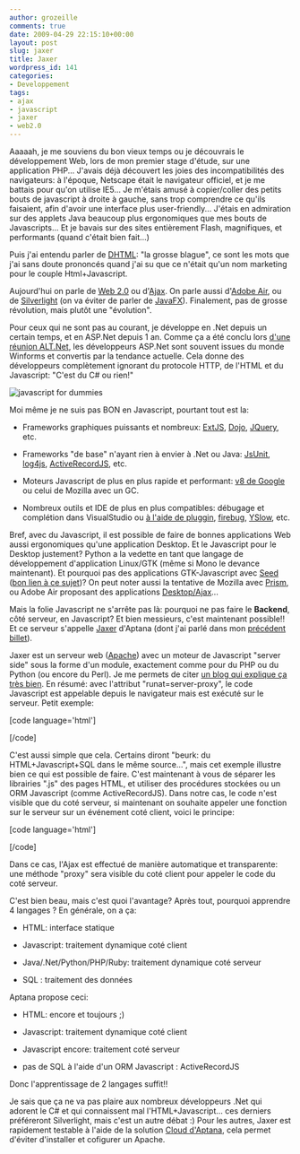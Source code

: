 ```yaml
---
author: grozeille
comments: true
date: 2009-04-29 22:15:10+00:00
layout: post
slug: jaxer
title: Jaxer
wordpress_id: 141
categories:
- Developpement
tags:
- ajax
- javascript
- jaxer
- web2.0
---
```


Aaaaah, je me souviens du bon vieux temps ou je découvrais le développement Web, lors de mon premier stage d'étude, sur une application PHP...
J'avais déjà découvert les joies des incompatibilités des navigateurs: à l'époque, Netscape était le navigateur officiel, et je me battais pour qu'on utilise IE5...
Je m'étais amusé à copier/coller des petits bouts de javascript à droite à gauche, sans trop comprendre ce qu'ils faisaient, afin d'avoir une interface plus user-friendly...
J'étais en admiration sur des applets Java beaucoup plus ergonomiques que mes bouts de Javascripts...
Et je bavais sur des sites entièrement Flash, magnifiques, et performants (quand c'était bien fait...)

Puis j'ai entendu parler de [DHTML](http://fr.wikipedia.org/wiki/HTML_dynamique): "la grosse blague", ce sont les mots que j'ai sans doute prononcés quand j'ai su que ce n'était qu'un nom marketing pour le couple Html+Javascript.

Aujourd'hui on parle de [Web 2.0](http://fr.wikipedia.org/wiki/Web_2.0) ou d'[Ajax](http://fr.wikipedia.org/wiki/Asynchronous_JavaScript_and_XML). On parle aussi d'[Adobe Air](http://www.adobe.com/fr/products/air/), ou de [Silverlight](http://silverlight.net/) (on va éviter de parler de [JavaFX](http://javafx.com/)). Finalement, pas de grosse révolution, mais plutôt une "évolution".
<!-- more -->
Pour ceux qui ne sont pas au courant, je développe en .Net depuis un certain temps, et en ASP.Net depuis 1 an.
Comme ça a été conclu lors [d'une réunion ALT.Net](http://www.altnetfr.org/2009/03/15/altnet-fr-10-debat-mvc-compte-rendu-par-vincent-b/), les développeurs ASP.Net sont souvent issues du monde Winforms et convertis par la tendance actuelle.
Cela donne des développeurs complètement ignorant du protocole HTTP, de l'HTML et du Javascript: "C'est du C# ou rien!"

![javascript for dummies](http://grozeille.files.wordpress.com/2009/04/javascript.jpg?w=238)

Moi même je ne suis pas BON en Javascript, pourtant tout est la:



	
  * Frameworks graphiques puissants et nombreux: [ExtJS](http://extjs.com/), [Dojo](http://www.dojotoolkit.org/), [JQuery](http://jquery.com/), etc.

	
  * Frameworks "de base" n'ayant rien à envier à .Net ou Java: [JsUnit](http://www.jsunit.net/), [log4js](http://log4js.berlios.de/), [ActiveRecordJS](http://activerecordjs.org/), etc.

	
  * Moteurs Javascript de plus en plus rapide et performant: [v8 de Google](http://code.google.com/p/v8/) ou celui de Mozilla avec un GC.

	
  * Nombreux outils et IDE de plus en plus compatibles: débugage et complétion dans VisualStudio ou [à l'aide de pluggin](http://www.spket.com/ext-intellisense-visual-studio.html), [firebug](http://getfirebug.com/), [YSlow](http://developer.yahoo.com/yslow/), etc.


Bref, avec du Javascript, il est possible de faire de bonnes applications Web aussi ergonomiques qu'une application Desktop.
Et le Javascript pour le Desktop justement? Python a la vedette en tant que langage de développement d'application Linux/GTK (même si Mono le devance maintenant). Et pourquoi pas des applications GTK-Javascript avec [Seed](http://live.gnome.org/Seed) ([bon lien à ce sujet](http://arstechnica.com/open-source/news/2009/01/javascript-gtk-bindings.ars))? On peut noter aussi la tentative de Mozilla avec [Prism](http://prism.mozilla.com/), ou Adobe Air proposant des applications [Desktop/Ajax](http://www.adobe.com/fr/products/air/develop/ajax/)...

Mais la folie Javascript ne s'arrête pas là: pourquoi ne pas faire le **Backend**, côté serveur, en Javascript? Et bien messieurs, c'est maintenant possible!! Et ce serveur s'appelle [Jaxer](http://www.aptana.com/jaxer) d'Aptana (dont j'ai parlé dans mon [précédent billet](http://grozeille.com/2009/04/29/cloud-computing/)).

Jaxer est un serveur web ([Apache](http://httpd.apache.org/)) avec un moteur de Javascript "server side" sous la forme d'un module, exactement comme pour du PHP ou du Python (ou encore du Perl). Je me permets de citer [un blog qui explique ça très bien](http://3liz.com/blog/rldhont/index.php/2008/02/05/115-jaxer-firefox-cote-serveur).
En résumé: avec l'attribut "runat=server-proxy", le code Javascript est appelable depuis le navigateur mais est exécuté sur le serveur.
Petit exemple:

[code language='html']

[/code]

C'est aussi simple que cela. Certains diront "beurk: du HTML+Javascript+SQL dans le même source...", mais cet exemple illustre bien ce qui est possible de faire. C'est maintenant à vous de séparer les librairies ".js" des pages HTML, et utiliser des procédures stockées ou un ORM Javascript (comme ActiveRecordJS).
Dans notre cas, le code n'est visible que du coté serveur, si maintenant on souhaite appeler une fonction sur le serveur sur un événement coté client, voici le principe:

[code language='html']


[/code]

Dans ce cas, l'Ajax est effectué de manière automatique et transparente: une méthode "proxy" sera visible du coté client pour appeler le code du coté serveur.

C'est bien beau, mais c'est quoi l'avantage?
Après tout, pourquoi apprendre 4 langages ? En générale, on a ça:



	
  * HTML: interface statique

	
  * Javascript: traitement dynamique coté client

	
  * Java/.Net/Python/PHP/Ruby: traitement dynamique coté serveur

	
  * SQL : traitement des données


Aptana propose ceci:

	
  * HTML: encore et toujours ;)

	
  * Javascript: traitement dynamique coté client

	
  * Javascript encore: traitement coté serveur

	
  * pas de SQL à l'aide d'un ORM Javascript : ActiveRecordJS



Donc l'apprentissage de 2 langages suffit!!

Je sais que ça ne va pas plaire aux nombreux développeurs .Net qui adorent le C# et qui connaissent mal l'HTML+Javascript... ces derniers préféreront Silverlight, mais c'est un autre débat :)
Pour les autres, Jaxer est rapidement testable à l'aide de la solution [Cloud d'Aptana](http://www.aptana.com/cloud), cela permet d'éviter d'installer et cofigurer un Apache.
